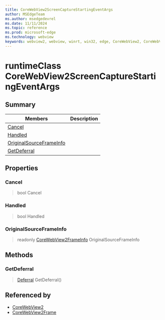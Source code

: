 ```yaml
---
title: CoreWebView2ScreenCaptureStartingEventArgs
author: MSEdgeTeam
ms.author: msedgedevrel
ms.date: 11/11/2024
ms.topic: reference
ms.prod: microsoft-edge
ms.technology: webview
keywords: webview2, webview, winrt, win32, edge, CoreWebView2, CoreWebView2Controller, browser control, edge html, CoreWebView2ScreenCaptureStartingEventArgs
---
```


# runtimeClass CoreWebView2ScreenCaptureStartingEventArgs



## Summary

Members|Description
--|--
[Cancel](#cancel) | 
[Handled](#handled) | 
[OriginalSourceFrameInfo](#originalsourceframeinfo) | 
[GetDeferral](#getdeferral) | 

## Properties

### Cancel

>  bool Cancel

### Handled

>  bool Handled

### OriginalSourceFrameInfo

> readonly  [CoreWebView2FrameInfo](corewebview2frameinfo.md) OriginalSourceFrameInfo



## Methods

### GetDeferral

> [Deferral](/uwp/api/Windows.Foundation.Deferral) GetDeferral()






## Referenced by

- [CoreWebView2](corewebview2.md)
- [CoreWebView2Frame](corewebview2frame.md)
